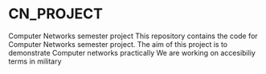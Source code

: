 # CN_PROJECT
Computer Networks semester project
This repository contains the code for Computer Networks semester project. The aim of this project is to demonstrate Computer networks practically
We are working on accesibiliy terms in military